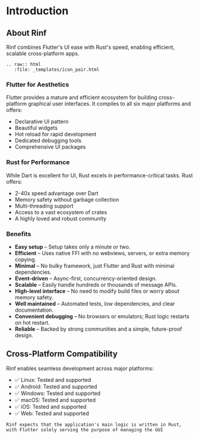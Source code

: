 # Introduction

## About Rinf

Rinf combines Flutter's UI ease with Rust's speed, enabling efficient, scalable cross-platform apps.

```{eval-rst}
.. raw:: html
   :file: _templates/icon_pair.html
```

### Flutter for Aesthetics

Flutter provides a mature and efficient ecosystem for building cross-platform graphical user interfaces. It compiles to all six major platforms and offers:

- Declarative UI pattern
- Beautiful widgets
- Hot reload for rapid development
- Dedicated debugging tools
- Comprehensive UI packages

### Rust for Performance

While Dart is excellent for UI, Rust excels in performance-critical tasks. Rust offers:

- 2-40x speed advantage over Dart
- Memory safety without garbage collection
- Multi-threading support
- Access to a vast ecosystem of crates
- A highly loved and robust community

### Benefits

- **Easy setup** – Setup takes only a minute or two.
- **Efficient** – Uses native FFI with no webviews, servers, or extra memory copying.
- **Minimal** – No bulky framework, just Flutter and Rust with minimal dependencies.
- **Event-driven** – Async-first, concurrency-oriented design.
- **Scalable** – Easily handle hundreds or thousands of message APIs.
- **High-level interface** – No need to modify build files or worry about memory safety.
- **Well maintained** – Automated tests, low dependencies, and clear documentation.
- **Convenient debugging** – No browsers or emulators; Rust logic restarts on hot restart.
- **Reliable** – Backed by strong communities and a simple, future-proof design.

## Cross-Platform Compatibility

Rinf enables seamless development across major platforms:

- ✅ Linux: Tested and supported
- ✅ Android: Tested and supported
- ✅ Windows: Tested and supported
- ✅ macOS: Tested and supported
- ✅ iOS: Tested and supported
- ✅ Web: Tested and supported

```{important}
Rinf expects that the application's main logic is written in Rust, with Flutter solely serving the purpose of managing the GUI
```

